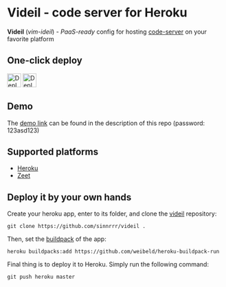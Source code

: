 # Videil - code server for Heroku
**Videil** (*vim-ideil*) - *PaaS-ready* config for hosting [code-server](https://github.com/cdr/code-server) on your favorite platform

## One-click deploy
[<img src="https://www.herokucdn.com/deploy/button.svg" height="32" alt="Deploy to Heroku">](https://heroku.com/deploy?template=https://github.com/sinnrrr/videil/tree/master)
[<img src="https://deploy.zeet.co/videil.svg" height="32" alt="Deploy to Zeet">](https://deploy.zeet.co/?url=https://github.com/sinnrrr/videil)

## Demo
The [demo link](https://videil.herokuapp.com) can be found in the description of this repo (password: 123asd123)

## Supported platforms
* [Heroku](https://heroku.com)
* [Zeet](https://zeet.co)

## Deploy it by your own hands
Create your heroku app, enter to its folder, and clone the [videil](https://github.com/sinnrrr/videil) repository:
```
git clone https://github.com/sinnrrr/videil .
```
Then, set the [buildpack](https://github.com/weibeld/heroku-buildpack-run) of the app:
```
heroku buildpacks:add https://github.com/weibeld/heroku-buildpack-run
```
Final thing is to deploy it to Heroku. Simply run the following command:
```
git push heroku master
```
